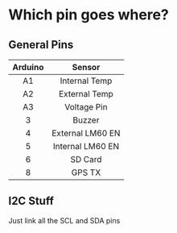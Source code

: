 # Which pin goes where?
## General Pins
| Arduino  | Sensor           |
|:--------:|:----------------:|
| A1       | Internal Temp    |
| A2       | External Temp    |
| A3       | Voltage Pin      |
| 3        | Buzzer           |
| 4        | External LM60 EN |
| 5        | Internal LM60 EN |
| 6        | SD Card          |
| 8        | GPS TX           |

## I2C Stuff
Just link all the SCL and SDA pins
